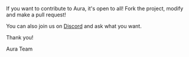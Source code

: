 If you want to contribute to Aura, it's open to all! Fork the project, modify and make a pull request!

You can also join us on [Discord](https://discord.gg/DFbAtVA) and ask what you want.

Thank you!

Aura Team
